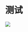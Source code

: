 # 测试
![](https://cloudgame-webstatic.mihoyo.com/clgm-admin-static/2024/07/22/a1d9f896e05f8289c302a21707fd8c94_48282700286290150.png)